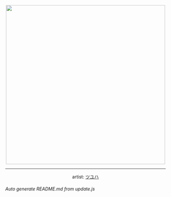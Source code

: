 
<p align="center">
  <img width="500" src="https://nekos.best/api/v2/neko/0522.png">
  <hr/>
  <center>
    artist: <a href="https://www.pixiv.net/en/artworks/92535053">ツユハ</a>
  </center>
</p>


###### Auto generate README.md from update.js

